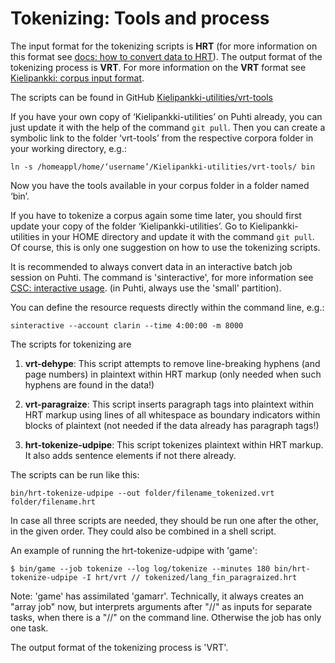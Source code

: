 # Tokenizing: Tools and process
The input format for the tokenizing scripts is **HRT** (for more information on this format see [docs: how to convert data to HRT](howto_convert_data_to_hrt.md)). The output format of the tokenizing process is **VRT**. For more information on the **VRT** format see [Kielipankki: corpus input format](https://www.kielipankki.fi/development/korp/corpus-input-format/).

The scripts can be found in GitHub [Kielipankki-utilities/vrt-tools](https://github.com/CSCfi/Kielipankki-utilities/tree/master/vrt-tools)

If you have your own copy of ‘Kielipankki-utilities’ on Puhti already, you can just update it with the help of the command `git pull`. Then you can create a symbolic link to the folder ‘vrt-tools’ from the respective corpora folder in your working directory, e.g.:

    ln -s /homeappl/home/‘username’/Kielipankki-utilities/vrt-tools/ bin

Now you have the tools available in your corpus folder in a folder named ‘bin’. 

If you have to tokenize a corpus again some time later, you should first update your copy of the folder ‘Kielipankki-utilities’. Go to Kielipankki-utilities in your HOME directory and update it with the command `git pull`.
Of course, this is only one suggestion on how to use the tokenizing scripts.

It is recommended to always convert data in an interactive batch job session on Puhti.
The command is 'sinteractive', for more information see [CSC: interactive usage](https://docs.csc.fi/computing/running/interactive-usage/).
(in Puhti, always use the 'small' partition).

You can define the resource requests directly within the command line, e.g.:

    sinteractive --account clarin --time 4:00:00 -m 8000



The scripts for tokenizing are


1. **vrt-dehype**: This script attempts to remove line-breaking hyphens (and page numbers) in plaintext within HRT markup (only needed when such hyphens are found in the data!)


1. **vrt-paragraize**: This script inserts paragraph tags into plaintext within HRT markup using lines of all whitespace as boundary indicators within blocks of plaintext (not needed if the data already has paragraph tags!)


1. **hrt-tokenize-udpipe**: This script tokenizes plaintext within HRT markup. It also adds sentence elements if not there already.

The scripts can be run like this:

    bin/hrt-tokenize-udpipe --out folder/filename_tokenized.vrt folder/filename.hrt

In case all three scripts are needed, they should be run one after the other, in the given order. They could also be combined in a shell script.



An example of running the hrt-tokenize-udpipe with 'game':

    $ bin/game --job tokenize --log log/tokenize --minutes 180 bin/hrt-tokenize-udpipe -I hrt/vrt // tokenized/lang_fin_paragraized.hrt

Note: 'game' has assimilated 'gamarr'. Technically, it always creates an "array job" now, but interprets arguments after "//" as inputs for separate tasks, when there is a "//" on the command line. Otherwise the job has only one task.

The output format of the tokenizing process is 'VRT'.
